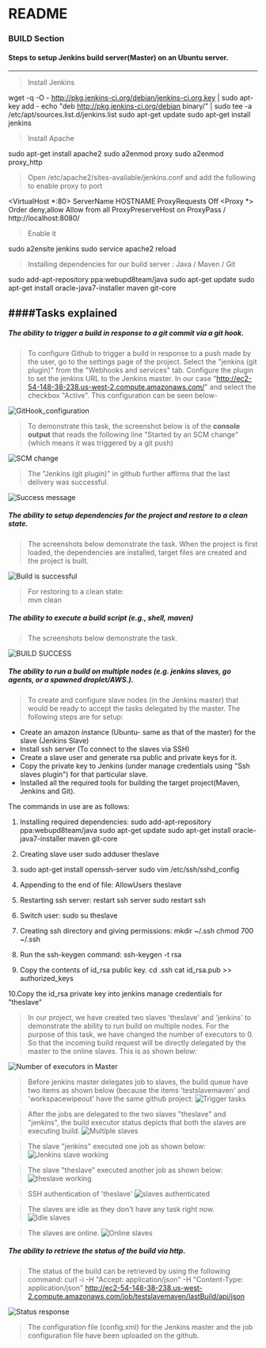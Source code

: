 README
======

### BUILD Section

#### Steps to setup Jenkins build server(Master) on an Ubuntu server.
---------------------------------------------------------------------
> Install Jenkins
  
  wget -q -O - http://pkg.jenkins-ci.org/debian/jenkins-ci.org.key | sudo apt-key add -
  echo "deb http://pkg.jenkins-ci.org/debian binary/" | sudo tee -a /etc/apt/sources.list.d/jenkins.list
  sudo apt-get update
  sudo apt-get install jenkins

> Install Apache
  
  sudo apt-get install apache2
  sudo a2enmod proxy
  sudo a2enmod proxy_http

> Open /etc/apache2/sites-available/jenkins.conf and add the following to enable proxy to port
  
  <VirtualHost *:80>
      ServerName HOSTNAME
      ProxyRequests Off
      <Proxy *>
          Order deny,allow
          Allow from all
      </Proxy>
      ProxyPreserveHost on
      ProxyPass / http://localhost:8080/
  </VirtualHost>

> Enable it
  
  sudo a2ensite jenkins
  sudo service apache2 reload

> Installing dependencies for our build server : Java / Maven / Git
  
  sudo add-apt-repository ppa:webupd8team/java
  sudo apt-get update
  sudo apt-get install oracle-java7-installer maven git-core

####Tasks explained
-------------------
##### The ability to trigger a build in response to a git commit via a git hook.

> To configure Github to trigger a build in response to a push made by the user,
  go to the settings page of the project. Select the "jenkins (git plugin)" from the
  "Webhooks and services" tab. Configure the plugin to set the jenkins URL to the
  Jenkins master. In our case "http://ec2-54-148-38-238.us-west-2.compute.amazonaws.com/"
  and select the checkbox "Active". This configuration can be seen below-

![GitHook_configuration](https://github.com/mahasanath/Firsttask/blob/master/milestone1_devops_screenshots/task1_githook.JPG)
  
> To demonstrate this task, the screenshot below is of the **console output**
  that reads the following line "Started by an SCM change" (which means it was triggered by a 
  git push)

![SCM change](https://github.com/mahasanath/Firsttask/blob/master/milestone1_devops_screenshots/buildbyscm_task1.JPG)

> The "Jenkins (git plugin)" in github further affirms that the last delivery was successful.

![Success message](https://github.com/mahasanath/Firsttask/blob/master/milestone1_devops_screenshots/lastsuccess_task1.png)


##### The ability to setup dependencies for the project and restore to a clean state.
>  The screenshots below demonstrate the task. When the project is first loaded, the dependencies are
   installed, target files are created and the project is built.

 ![Build is successful](https://github.com/mahasanath/Firsttask/blob/master/milestone1_devops_screenshots/nuildsuccess.JPG)

> For restoring to a clean state:  
  mvn clean

##### The ability to execute a build script (e.g., shell, maven)
> The screenshots below demonstrate the task.

![BUILD SUCCESS](https://github.com/mahasanath/Firsttask/blob/master/milestone1_devops_screenshots/buildsuccess.png)

##### The ability to run a build on multiple nodes (e.g. jenkins slaves, go agents, or a spawned droplet/AWS.).
>  To create and configure slave nodes (in the Jenkins master) that would be ready to accept the tasks delegated
   by the master. The following steps are for setup:
 
- Create an amazon instance (Ubuntu- same as that of the master) for the slave (Jenkins Slave)
- Install ssh server (To connect to the slaves via SSH)
- Create a slave user and generate rsa public and private keys for it.
- Copy the private key to Jenkins (under manage credentials using "Ssh slaves plugin") for that particular slave.
- Installed all the required tools for building the target project(Maven, Jenkins and Git).

The commands in use are as follows:

1. Installing required dependencies:
   sudo add-apt-repository ppa:webupd8team/java
   sudo apt-get update
   sudo apt-get install oracle-java7-installer maven git-core
   
2. Creating slave user
   sudo adduser theslave

3. sudo apt-get install openssh-server
   sudo vim /etc/ssh/sshd_config

4. Appending to the end of file:
   AllowUsers theslave

5. Restarting ssh server:
   restart ssh server
   sudo restart ssh

6. Switch user:
   sudo su theslave

7. Creating ssh directory and giving permissions:
   mkdir ~/.ssh
   chmod 700 ~/.ssh

8. Run the ssh-keygen command:
   ssh-keygen -t rsa

9. Copy the contents of id_rsa public key. 
   cd .ssh
   cat id_rsa.pub >> authorized_keys

10.Copy the id_rsa private key into jenkins manage credentials for "theslave" 
   
> In our project, we have created two slaves 'theslave' and 'jenkins' to demonstrate 
  the ability to run build on multiple nodes. For the purpose of this task, we have 
  changed the number of executors to 0. So that the incoming build request will be directly
  delegated by the master to the online slaves. This is as shown below:

  ![Number of executors in Master](https://github.com/mahasanath/Firsttask/blob/master/milestone1_devops_screenshots/master_0.JPG) 
  
> Before jenkins master delegates job to slaves, the build queue have two items as shown below (because the items 'testslavemaven' and 'workspacewipeout' have the same github project:
  ![Trigger tasks](https://github.com/mahasanath/Firsttask/blob/master/milestone1_devops_screenshots/trigger_task4.png)
  
> After the jobs are delegated to the two slaves "theslave" and "jenkins", the build executor status depicts that both the slaves are executing build.
  ![Multiple slaves](https://github.com/mahasanath/Firsttask/blob/master/milestone1_devops_screenshots/multipleslaves_task4.png)
  
> The slave "jenkins" executed one job as shown below:
![Jenkins slave working](https://github.com/mahasanath/Firsttask/blob/master/milestone1_devops_screenshots/task1_consolescm.JPG)

> The slave "theslave" executed another job as shown below:
![theslave working](https://github.com/mahasanath/Firsttask/blob/master/milestone1_devops_screenshots/theslave_console.JPG)

> SSH authentication of 'theslave'
![slaves authenticated](https://github.com/mahasanath/Firsttask/blob/master/milestone1_devops_screenshots/theslave_auth.JPG)

> The slaves are idle as they don't have any task right now. 
![Idle slaves](https://github.com/mahasanath/Firsttask/blob/master/milestone1_devops_screenshots/slavesidle.JPG)

> The slaves are online.
![Online slaves](https://github.com/mahasanath/Firsttask/blob/master/milestone1_devops_screenshots/after_theslavelaunched.JPG)

##### The ability to retrieve the status of the build via http.
> The status of the build can be retrieved by using the following 
  command: curl -i -H "Accept: application/json" -H "Content-Type: application/json" http://ec2-54-148-38-238.us-west-2.compute.amazonaws.com/job/testslavemaven/lastBuild/api/json
  
![Status response](https://github.com/mahasanath/Firsttask/blob/master/milestone1_devops_screenshots/task5_consolehttp.JPG)

> The configuration file (config.xml) for the Jenkins master and the job configuration file
  have been uploaded on the github.
